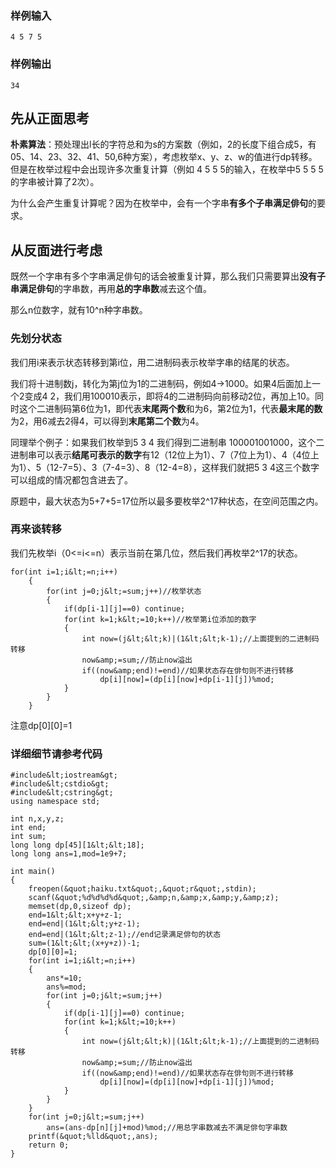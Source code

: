 ### 样例输入

```
4 5 7 5
```
 
### 样例输出
```
34
```

## 先从正面思考

**朴素算法**：预处理出l长的字符总和为s的方案数（例如，2的长度下组合成5，有05、14、23、32、41、50,6种方案），考虑枚举x、y、z、w的值进行dp转移。但是在枚举过程中会出现许多次重复计算（例如 4 5 5 5的输入，在枚举中5 5 5  5的字串被计算了2次）。

为什么会产生重复计算呢？因为在枚举中，会有一个字串**有多个子串满足俳句**的要求。

## 从反面进行考虑

既然一个字串有多个字串满足俳句的话会被重复计算，那么我们只需要算出**没有子串满足俳句**的字串数，再用**总的字串数**减去这个值。

那么n位数字，就有10^n种字串数。

### 先划分状态

我们用i来表示状态转移到第i位，用二进制码表示枚举字串的结尾的状态。

我们将十进制数j，转化为第j位为1的二进制码，例如4-&gt;1000。如果4后面加上一个2变成4 2，我们用100010表示，即将4的二进制码向前移动2位，再加上10。同时这个二进制码第6位为1，即代表**末尾两个数**和为6，第2位为1，代表**最末尾的数**为2，用6减去2得4，可以得到**末尾第二个数**为4。

同理举个例子：如果我们枚举到5 3 4 我们得到二进制串 100001001000，这个二进制串可以表示**结尾可表示的数字**有12（12位上为1）、7（7位上为1）、4（4位上为1）、5（12-7=5）、3（7-4=3）、8（12-4=8），这样我们就把5 3 4这三个数字可以组成的情况都包含进去了。

原题中，最大状态为5+7+5=17位所以最多要枚举2^17种状态，在空间范围之内。

### 再来谈转移

我们先枚举i（0&lt;=i&lt;=n）表示当前在第几位，然后我们再枚举2^17的状态。
```
for(int i=1;i&lt;=n;i++)
	{
		for(int j=0;j&lt;=sum;j++)//枚举状态
		{
			if(dp[i-1][j]==0) continue;
			for(int k=1;k&lt;=10;k++)//枚举第i位添加的数字
			{
				int now=(j&lt;&lt;k)|(1&lt;&lt;k-1);//上面提到的二进制码转移
				now&amp;=sum;//防止now溢出
				if((now&amp;end)!=end)//如果状态存在俳句则不进行转移
					dp[i][now]=(dp[i][now]+dp[i-1][j])%mod;
			}
		}
	}
```

注意dp[0][0]=1

### 详细细节请参考代码

```
#include&lt;iostream&gt;
#include&lt;cstdio&gt;
#include&lt;cstring&gt;
using namespace std;

int n,x,y,z;
int end;
int sum;
long long dp[45][1&lt;&lt;18];
long long ans=1,mod=1e9+7;

int main()
{
	freopen(&quot;haiku.txt&quot;,&quot;r&quot;,stdin);
	scanf(&quot;%d%d%d%d&quot;,&amp;n,&amp;x,&amp;y,&amp;z);
	memset(dp,0,sizeof dp);
	end=1&lt;&lt;x+y+z-1;
	end=end|(1&lt;&lt;y+z-1);
	end=end|(1&lt;&lt;z-1);//end记录满足俳句的状态
	sum=(1&lt;&lt;(x+y+z))-1;
	dp[0][0]=1;
	for(int i=1;i&lt;=n;i++)
	{
		ans*=10;
		ans%=mod;
		for(int j=0;j&lt;=sum;j++)
		{
			if(dp[i-1][j]==0) continue;
			for(int k=1;k&lt;=10;k++)
			{
				int now=(j&lt;&lt;k)|(1&lt;&lt;k-1);//上面提到的二进制码转移
				now&amp;=sum;//防止now溢出
				if((now&amp;end)!=end)//如果状态存在俳句则不进行转移
					dp[i][now]=(dp[i][now]+dp[i-1][j])%mod;
			}
		}
	}
	for(int j=0;j&lt;=sum;j++)
		ans=(ans-dp[n][j]+mod)%mod;//用总字串数减去不满足俳句字串数
	printf(&quot;%lld&quot;,ans);
	return 0;
}
```

